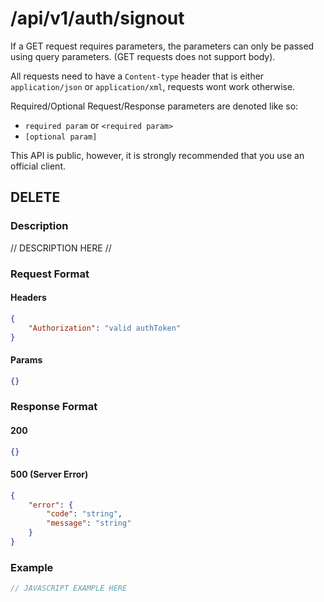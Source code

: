 # /api/v1/auth/signout
If a GET request requires parameters, the parameters can only be passed using query parameters. (GET requests does not support body).

All requests need to have a `Content-type` header that is either `application/json` or `application/xml`, requests wont work otherwise. 

Required/Optional Request/Response parameters are denoted like so:
- `required param` or `<required param>`
- `[optional param]` 

This API is public, however, it is strongly recommended that you use an official client.

## DELETE
### Description
// DESCRIPTION HERE //

### Request Format
#### Headers
```json
{
    "Authorization": "valid authToken"
}
```

#### Params
```json
{}
```

### Response Format
#### 200
```json
{}
```
#### 500 (Server Error)
```json
{
    "error": {
        "code": "string",
        "message": "string"
    }
}
```

### Example
```javascript
// JAVASCRIPT EXAMPLE HERE
```